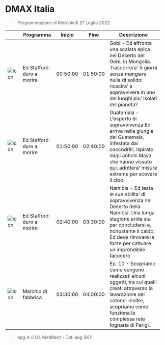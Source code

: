 # DMAX Italia
> Programmazione di Mercoledì 27 Luglio 2022

||Programma|Inizio|Fine|Descrizione|
|---|---|---|---|---|
|![Icon](https://guidatv.sky.it/uuid/Intrattenimento_Cover_aS6G29F8N9.png)|Ed Stafford: duro a morire|00:50:00|01:50:00|Gobi - Ed affronta una scalata epica nel Deserto del Gobi, in Mongolia. Trascorrera&#039; 5 giorni senza mangiare nulla di solido: riuscira&#039; a sopravvivere in uno dei luoghi piu&#039; isolati del pianeta?
|![Icon](https://guidatv.sky.it/uuid/Intrattenimento_Cover_aS6G29F8N9.png)|Ed Stafford: duro a morire|01:50:00|02:40:00|Guatemala - L&#039;esperto di sopravvivenza Ed arriva nella giungla del Guatemala, infestata dai coccodrilli. Ispirato dagli antichi Maya che hanno vissuto qui, adottera&#039; misure estreme per scovare il cibo.
|![Icon](https://guidatv.sky.it/uuid/Intrattenimento_Cover_aS6G29F8N9.png)|Ed Stafford: duro a morire|02:40:00|03:30:00|Namibia - Ed testa le sue abilita&#039; di sopravvivenza nel Deserto della Namibia. Una lunga stagione arida sta per concludersi e, nonostante il caldo, Ed deve ritrovare le forze per cattuare un imprendibile facocero.
|![Icon](https://guidatv.sky.it/uuid/Intrattenimento_Cover_aS6G29F8N9.png)|Marchio di fabbrica|03:30:00|04:00:00|Ep. 10 - Scopriamo come vengono realizzati alcuni oggetti, tra cui quelli creati attraverso la lavorazione del cotone. Inoltre, scopriamo come funziona la complessa rete fognaria di Parigi.



 > epg-it 0.1.0, MatMasIt - Dati epg SKY